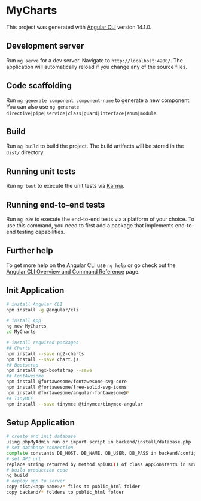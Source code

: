 # MyCharts

This project was generated with [Angular CLI](https://github.com/angular/angular-cli) version 14.1.0.

## Development server

Run `ng serve` for a dev server. Navigate to `http://localhost:4200/`. The application will automatically reload if you change any of the source files.

## Code scaffolding

Run `ng generate component component-name` to generate a new component. You can also use `ng generate directive|pipe|service|class|guard|interface|enum|module`.

## Build

Run `ng build` to build the project. The build artifacts will be stored in the `dist/` directory.

## Running unit tests

Run `ng test` to execute the unit tests via [Karma](https://karma-runner.github.io).

## Running end-to-end tests

Run `ng e2e` to execute the end-to-end tests via a platform of your choice. To use this command, you need to first add a package that implements end-to-end testing capabilities.

## Further help

To get more help on the Angular CLI use `ng help` or go check out the [Angular CLI Overview and Command Reference](https://angular.io/cli) page.

## Init Application

```bash
# install Angular CLI
npm install -g @angular/cli

# install App
ng new MyCharts
cd MyCharts

# install required packages
## Charts
npm install --save ng2-charts
npm install --save chart.js
## Bootstrap
npm install ngx-bootstrap --save
## FontAwesome
npm install @fortawesome/fontawesome-svg-core
npm install @fortawesome/free-solid-svg-icons
npm install @fortawesome/angular-fontawesome@*
## TinyMCE
npm install --save tinymce @tinymce/tinymce-angular
```

## Setup Application

```bash
# create and init database
using phpMyAdmin run or import script in backend/install/database.php
# set database connection
complete constants DB_HOST, DB_NAME, DB_USER, DB_PASS in backend/config/config.php
# set API url
replace string returned by method apiURL() of class AppConstants in src/app/app-constants.ts
# build production code
ng build
# deploy app to server
copy dist/<app-name>/* files to public_html folder
copy backend/* folders to public_html folder
```